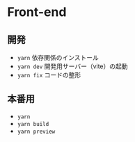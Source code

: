 # Front-end

## 開発

- `yarn` 依存関係のインストール
- `yarn dev` 開発用サーバー（vite）の起動
- `yarn fix` コードの整形

## 本番用

- `yarn`
- `yarn build`
- `yarn preview`